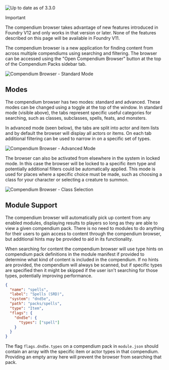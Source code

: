 ![Up to date as of 3.3.0](https://img.shields.io/static/v1?label=dnd5e&message=3.3.0&color=informational)

> [!IMPORTANT]
> The compendium browser takes advantage of new features introduced in Foundry V12 and only works in that version or later. None of the features described on this page will be available in Foundry V11.

The compendium browser is a new application for finding content from across multiple compendiums using searching and filtering. The browser can be accessed using the "Open Compendium Browser" button at the top of the Compendium Packs sidebar tab.

![Compendium Browser - Standard Mode](https://raw.githubusercontent.com/foundryvtt/dnd5e/publish-wiki/wiki/images/compendium-browser/standard-mode.jpg)

## Modes

The compendium browser has two modes: standard and advanced. These modes can be changed using a toggle at the top of the window. In standard mode (visible above), the tabs represent specific useful categories for searching, such as classes, subclasses, spells, feats, and monsters.

In advanced mode (seen below), the tabs are split into actor and item lists and by default the browser will display all actors or items. On each tab additional filtering can be used to narrow in on a specific set of types.

![Compendium Browser - Advanced Mode](https://raw.githubusercontent.com/foundryvtt/dnd5e/publish-wiki/wiki/images/compendium-browser/advanced-mode.jpg)

The browser can also be activated from elsewhere in the system in locked mode. In this case the browser will be locked to a specific item type and potentially additional filters could be automatically applied. This mode is used for places where a specific choice must be made, such as choosing a class for your character or selecting a creature to summon.

![Compendium Browser - Class Selection](https://raw.githubusercontent.com/foundryvtt/dnd5e/publish-wiki/wiki/images/compendium-browser/class-selection.jpg)

## Module Support

The compendium browser will automatically pick up content from any enabled modules, displaying results to players so long as they are able to view a given compendium pack. There is no need to modules to do anything for their users to gain access to content through the compendium browser, but additional hints may be provided to aid in its functionality.

When searching for content the compendium browser will use type hints on compendium pack definitions in the module manifest if provided to determine what kind of content is included in the compendium. If no hints are provided, the compendium will always be scanned, but if specific types are specified then it might be skipped if the user isn't searching for those types, potentially improving performance.

```json
{
  "name": "spells",
  "label": "Spells (SRD)",
  "system": "dnd5e",
  "path": "packs/spells",
  "type": "Item",
  "flags": {
    "dnd5e": {
      "types": ["spell"]
    }
  }
}
```

The flag `flags.dnd5e.types` on a compendium pack in `module.json` should contain an array with the specific item or actor types in that compendium. Providing an empty array here will prevent the browser from searching that pack.
